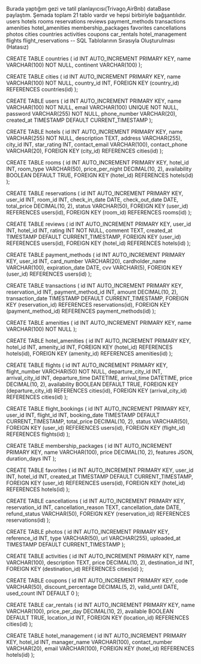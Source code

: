 Burada yaptığım gezi ve tatil planlayıcısı(Trivago,AirBnb) dataBase paylaştım. Şemada toplam 21 tablo vardır ve hepsi birbiriyle bağşantılıdır.
users
hotels
rooms
reservations
reviews
payment_methods
transactions
amenities
hotel_amenities
membership_packages
favorites
cancellations
photos
cities
countries
activities
coupons
car_rentals
hotel_management
flights
flight_reservations
-- SQL Tablolarının Sırasıyla Oluşturulması (Hatasız)

CREATE TABLE countries (
    id INT AUTO_INCREMENT PRIMARY KEY,
    name VARCHAR(100) NOT NULL,
    continent VARCHAR(100)
);

CREATE TABLE cities (
    id INT AUTO_INCREMENT PRIMARY KEY,
    name VARCHAR(100) NOT NULL,
    country_id INT,
    FOREIGN KEY (country_id) REFERENCES countries(id)
);

CREATE TABLE users (
    id INT AUTO_INCREMENT PRIMARY KEY,
    name VARCHAR(100) NOT NULL,
    email VARCHAR(100) UNIQUE NOT NULL,
    password VARCHAR(255) NOT NULL,
    phone_number VARCHAR(20),
    created_at TIMESTAMP DEFAULT CURRENT_TIMESTAMP
);

CREATE TABLE hotels (
    id INT AUTO_INCREMENT PRIMARY KEY,
    name VARCHAR(255) NOT NULL,
    description TEXT,
    address VARCHAR(255),
    city_id INT,
    star_rating INT,
    contact_email VARCHAR(100),
    contact_phone VARCHAR(20),
    FOREIGN KEY (city_id) REFERENCES cities(id)
);

CREATE TABLE rooms (
    id INT AUTO_INCREMENT PRIMARY KEY,
    hotel_id INT,
    room_type VARCHAR(50),
    price_per_night DECIMAL(10, 2),
    availability BOOLEAN DEFAULT TRUE,
    FOREIGN KEY (hotel_id) REFERENCES hotels(id)
);

CREATE TABLE reservations (
    id INT AUTO_INCREMENT PRIMARY KEY,
    user_id INT,
    room_id INT,
    check_in_date DATE,
    check_out_date DATE,
    total_price DECIMAL(10, 2),
    status VARCHAR(50),
    FOREIGN KEY (user_id) REFERENCES users(id),
    FOREIGN KEY (room_id) REFERENCES rooms(id)
);

CREATE TABLE reviews (
    id INT AUTO_INCREMENT PRIMARY KEY,
    user_id INT,
    hotel_id INT,
    rating INT NOT NULL,
    comment TEXT,
    created_at TIMESTAMP DEFAULT CURRENT_TIMESTAMP,
    FOREIGN KEY (user_id) REFERENCES users(id),
    FOREIGN KEY (hotel_id) REFERENCES hotels(id)
);

CREATE TABLE payment_methods (
    id INT AUTO_INCREMENT PRIMARY KEY,
    user_id INT,
    card_number VARCHAR(20),
    cardholder_name VARCHAR(100),
    expiration_date DATE,
    cvv VARCHAR(5),
    FOREIGN KEY (user_id) REFERENCES users(id)
);

CREATE TABLE transactions (
    id INT AUTO_INCREMENT PRIMARY KEY,
    reservation_id INT,
    payment_method_id INT,
    amount DECIMAL(10, 2),
    transaction_date TIMESTAMP DEFAULT CURRENT_TIMESTAMP,
    FOREIGN KEY (reservation_id) REFERENCES reservations(id),
    FOREIGN KEY (payment_method_id) REFERENCES payment_methods(id)
);

CREATE TABLE amenities (
    id INT AUTO_INCREMENT PRIMARY KEY,
    name VARCHAR(100) NOT NULL
);

CREATE TABLE hotel_amenities (
    id INT AUTO_INCREMENT PRIMARY KEY,
    hotel_id INT,
    amenity_id INT,
    FOREIGN KEY (hotel_id) REFERENCES hotels(id),
    FOREIGN KEY (amenity_id) REFERENCES amenities(id)
);

CREATE TABLE flights (
    id INT AUTO_INCREMENT PRIMARY KEY,
    flight_number VARCHAR(50) NOT NULL,
    departure_city_id INT,
    arrival_city_id INT,
    departure_time DATETIME,
    arrival_time DATETIME,
    price DECIMAL(10, 2),
    availability BOOLEAN DEFAULT TRUE,
    FOREIGN KEY (departure_city_id) REFERENCES cities(id),
    FOREIGN KEY (arrival_city_id) REFERENCES cities(id)
);

CREATE TABLE flight_bookings (
    id INT AUTO_INCREMENT PRIMARY KEY,
    user_id INT,
    flight_id INT,
    booking_date TIMESTAMP DEFAULT CURRENT_TIMESTAMP,
    total_price DECIMAL(10, 2),
    status VARCHAR(50),
    FOREIGN KEY (user_id) REFERENCES users(id),
    FOREIGN KEY (flight_id) REFERENCES flights(id)
);

CREATE TABLE membership_packages (
    id INT AUTO_INCREMENT PRIMARY KEY,
    name VARCHAR(100),
    price DECIMAL(10, 2),
    features JSON,
    duration_days INT
);

CREATE TABLE favorites (
    id INT AUTO_INCREMENT PRIMARY KEY,
    user_id INT,
    hotel_id INT,
    created_at TIMESTAMP DEFAULT CURRENT_TIMESTAMP,
    FOREIGN KEY (user_id) REFERENCES users(id),
    FOREIGN KEY (hotel_id) REFERENCES hotels(id)
);

CREATE TABLE cancellations (
    id INT AUTO_INCREMENT PRIMARY KEY,
    reservation_id INT,
    cancellation_reason TEXT,
    cancellation_date DATE,
    refund_status VARCHAR(50),
    FOREIGN KEY (reservation_id) REFERENCES reservations(id)
);

CREATE TABLE photos (
    id INT AUTO_INCREMENT PRIMARY KEY,
    reference_id INT,
    type VARCHAR(50),
    url VARCHAR(255),
    uploaded_at TIMESTAMP DEFAULT CURRENT_TIMESTAMP
);

CREATE TABLE activities (
    id INT AUTO_INCREMENT PRIMARY KEY,
    name VARCHAR(100),
    description TEXT,
    price DECIMAL(10, 2),
    destination_id INT,
    FOREIGN KEY (destination_id) REFERENCES cities(id)
);

CREATE TABLE coupons (
    id INT AUTO_INCREMENT PRIMARY KEY,
    code VARCHAR(50),
    discount_percentage DECIMAL(5, 2),
    valid_until DATE,
    used_count INT DEFAULT 0
);

CREATE TABLE car_rentals (
    id INT AUTO_INCREMENT PRIMARY KEY,
    name VARCHAR(100),
    price_per_day DECIMAL(10, 2),
    available BOOLEAN DEFAULT TRUE,
    location_id INT,
    FOREIGN KEY (location_id) REFERENCES cities(id)
);

CREATE TABLE hotel_management (
    id INT AUTO_INCREMENT PRIMARY KEY,
    hotel_id INT,
    manager_name VARCHAR(100),
    contact_number VARCHAR(20),
    email VARCHAR(100),
    FOREIGN KEY (hotel_id) REFERENCES hotels(id)
);
